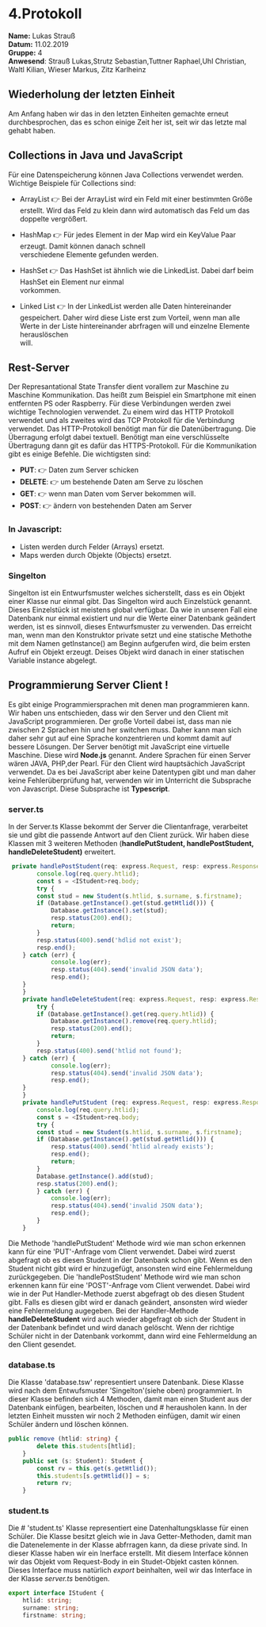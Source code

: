 # 4.Protokoll
**Name:** Lukas Strauß   
**Datum:** 11.02.2019    
**Gruppe:** 4  
**Anwesend**: Strauß Lukas,Strutz Sebastian,Tuttner Raphael,Uhl Christian, Waltl Kilian, Wieser Markus, Zitz Karlheinz  

## Wiederholung der letzten Einheit  

Am Anfang haben wir das in den letzten Einheiten gemachte erneut durchbesprochen, das es schon einige Zeit her ist, seit 
wir das letzte mal gehabt haben.

## Collections in Java und JavaScript  
Für eine Datenspeicherung können Java Collections verwendet werden. Wichtige Beispiele für Collections sind:  

* ArrayList     :point_right: Bei der ArrayList wird ein Feld mit einer bestimmten Größe erstellt. Wird das Feld zu klein dann
                 wird automatisch das Feld um das doppelte vergrößert.  
                   
* HashMap       :point_right: Für jedes Element in der Map wird ein KeyValue Paar erzeugt. Damit können danach schnell         
                 verschiedene Elemente gefunden werden.
                 
* HashSet       :point_right: Das HashSet ist ähnlich wie die LinkedList. Dabei darf beim HashSet ein Element nur einmal   
                vorkommen.

* Linked List    :point_right: In der LinkedList werden alle Daten hintereinander gespeichert. Daher wird diese Liste erst zum
                 Vorteil, wenn man alle Werte in der Liste hintereinander abrfragen will und einzelne Elemente herauslöschen  
                 will.

## Rest-Server

Der Represantational State Transfer dient vorallem zur Maschine zu Maschine Kommunikation. Das heißt zum
Beispiel ein Smartphone mit einen entfernten PS oder Raspberry. Für diese Verbindungen werden zwei wichtige
Technologien verwendet. Zu einem wird das HTTP Protokoll verwendet und als zweites wird das TCP Protokoll für
die Verbindung verwendet. Das HTTP-Protokoll benötigt man für die Datenübertragung. Die Überragung erfolgt dabei
textuell. Benötigt man eine verschlüsselte Übertragung dann git es dafür das HTTPS-Protokoll. Für die Kommunikation
gibt es einige Befehle. Die wichtigsten sind:   

 
* **PUT**:      :point_right: Daten zum Server schicken 
* **DELETE**:   :point_right: um bestehende Daten am Serve zu löschen
* **GET**:      :point_right: wenn man Daten vom Server bekommen will.  
* **POST**:     :point_right: ändern von bestehenden Daten am Server 
 
### In Javascript:  
* Listen werden durch Felder (Arrays) ersetzt.
* Maps werden durch Objekte (Objects) ersetzt.  

###  Singelton

Singelton ist ein Entwurfsmuster welches sicherstellt, dass es ein Objekt einer Klasse nur einmal gibt.
Das Singelton wird auch Einzelstück genannt. Dieses Einzelstück ist meistens global verfügbar.
Da wie in unseren Fall eine Datenbank nur einmal existiert und nur die Werte einer Datenbank geändert werden,
ist es sinnvoll, dieses Entwurfsmuster zu verwenden. Das erreicht man, wenn man den Konstruktor private setzt
und eine statische Methothe mit dem Namen getInstance() am Beginn aufgerufen wird, die beim ersten Aufruf ein
Objekt erzeugt. Deises Objekt wird danach in einer statischen Variable instance abgelegt.


## Programmierung Server Client ! 

Es gibt einige Programmiersprachen mit denen man programmieren kann. Wir haben uns entschieden, dass wir den Server 
und den Client mit JavaScript programmieren. 
Der große Vorteil dabei ist, dass man nie zwischen 2 Sprachen hin und her switchen muss. Daher kann man sich daher
sehr gut auf eine Sprache konzentrieren und kommt damit auf bessere Lösungen. Der Server benötigt mit JavaScript 
eine virtuelle Maschine. Diese wird **Node.js** genannt. Andere Sprachen für einen Server wären JAVA, PHP,der Pearl. 
Für den Client wird hauptsächich JavaScript verwendet. Da es bei JavaScript aber keine Datentypen gibt und man daher 
keine Fehlerüberprüfung hat, verwenden wir im Unterricht die Subsprache von Javascript. Diese Subsprache ist **Typescript**.


  
### server.ts  

In der Server.ts Klasse bekommt der Server die Clientanfrage, verarbeitet sie
und gibt die passende Antwort auf den Client zurück. Wir haben diese Klassen mit 3 weiteren Methoden
(**handlePutStudent, handlePostStudent, handleDeleteStudent)** erweitert. 


```typescript
 private handlePostStudent(req: express.Request, resp: express.Response, next: express.NextFunction) {
        console.log(req.query.htlid);
        const s = <IStudent>req.body;
        try {
        const stud = new Student(s.htlid, s.surname, s.firstname);
        if (Database.getInstance().get(stud.getHtlid())) {
            Database.getInstance().set(stud);
            resp.status(200).end();
            return;
        }
        resp.status(400).send('hdlid not exist');
        resp.end();
    } catch (err) {
            console.log(err);
            resp.status(404).send('invalid JSON data');
            resp.end();
    }
    }
    private handleDeleteStudent(req: express.Request, resp: express.Response, next: express.NextFunction) {
        try {
        if (Database.getInstance().get(req.query.htlid)) {
            Database.getInstance().remove(req.query.htlid);
            resp.status(200).end();
            return;
        }
        resp.status(400).send('htlid not found');
    } catch (err) {
            console.log(err);
            resp.status(404).send('invalid JSON data');
            resp.end();
    }
    }
    private handlePutStudent (req: express.Request, resp: express.Response, next: express.NextFunction) {
        console.log(req.query.htlid);
        const s = <IStudent>req.body;
        try {
        const stud = new Student(s.htlid, s.surname, s.firstname);
        if (Database.getInstance().get(stud.getHtlid())) {
            resp.status(400).send('htlid already exists');
            resp.end();
            return;
        }
        Database.getInstance().add(stud);
        resp.status(200).end();
        } catch (err) {
            console.log(err);
            resp.status(404).send('invalid JSON data');
            resp.end();
        }
    }
```  
Die Methode 'handlePutStudent' Methode wird wie man schon erkennen kann für eine 'PUT'-Anfrage vom Client verwendet.
Dabei wird zuerst abgefragt ob es diesen Student in der Datenbank schon gibt. Wenn es den Student nicht gibt wird 
er hinzugefügt, ansonsten wird eine Fehlermeldung zurückgegeben. Die 'handlePostStudent' Methode wird wie man schon
erkennen kann für eine 'POST'-Anfrage vom Client verwendet. Dabei wird wie in der Put Handler-Methode zuerst 
abgefragt ob des diesen Student gibt. Falls es diesen gibt wird er danach geändert, ansonsten wird wieder eine
Fehlermeldung augegeben. Bei der Handler-Methode **handleDeleteStudent** wird auch wieder abgefragt ob sich der Student
in der Datenbank befindet und wird danach gelöscht. Wenn der richtige Schüler nicht in der Datenbank vorkommt, dann 
wird eine Fehlermeldung an den Client gesendet. 

### database.ts  
Die Klasse 'database.tsw' representiert unsere Datenbank. Diese Klasse wird nach dem Entwufsmuster 'Singelton'(siehe oben) programmiert.
In dieser Klasse befinden sich 4 Methoden, damit man einen Student aus der Datenbank einfügen, bearbeiten, löschen und #
herausholen kann.  In der letzten Einheit mussten wir noch 2 Methoden einfügen, damit wir einen Schüler ändern
und löschen können.  

```typescript
public remove (htlid: string) {
        delete this.students[htlid];
    }
    public set (s: Student): Student {
        const rv = this.get(s.getHtlid());
        this.students[s.getHtlid()] = s;
        return rv;
    }
```   

### student.ts  
Die # 'student.ts' Klasse representiert eine Datenhaltungsklasse für einen Schüler. Die Klasse besitzt gleich wie in Java Getter-Methoden, damit man die Datenelemente in der Klasse abfrragen kann, da diese private sind. In dieser Klasse haben wir ein Inerface erstellt. Mit diesem Interface können wir das Objekt vom Request-Body in ein Studet-Objekt casten können.  Dieses Interface muss natürlich *export* beinhalten, weil wir das Interface in der Klasse *server.ts* benötigen.  
```typescript
export interface IStudent {
    htlid: string;
    surname: string;
    firstname: string;
```   

